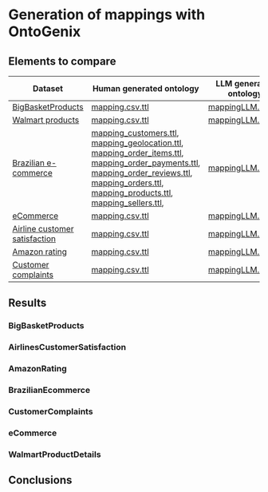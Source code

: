 # Generation of mappings with OntoGenix

## Elements to compare

| Dataset | Human generated ontology | LLM generated ontology |
| ------- | ----------------------- | --------------------- |
| [BigBasketProducts](https://www.kaggle.com/datasets/chinmayshanbhag/big-basket-products) | [mapping.csv.ttl](../../Transformation/BigBasketProductsCSV2RDF/Mappings/mapping.csv.ttl) | [mappingLLM.csv.ttl](../../Transformation/BigBasketProductsCSV2RDF/Mappings/mappingLLM.csv.ttl) |
| [Walmart products](https://data.world/promptcloud/walmart-product-data-from-usa) | [mapping.csv.ttl](../../Transformation/WalmartProductDetails/Mappings/mapping.csv.ttl) | [mappingLLM.csv.ttl](../../Transformation/WalmartProductDetails/Mappings/mappingLLM.csv.ttl) |
| [Brazilian e-commerce](https://www.kaggle.com/datasets/olistbr/brazilian-ecommerce) | [mapping_customers.ttl](../../Transformation/BrazilianE-commerceCSV2RDF/Mappings/mapping_customers.ttl), [mapping_geolocation.ttl](../../Transformation/BrazilianE-commerceCSV2RDF/Mappings/mapping_geolocation.ttl), [mapping_order_items.ttl](../../Transformation/BrazilianE-commerceCSV2RDF/Mappings/mapping_order_items.ttl), [mapping_order_payments.ttl](../../Transformation/BrazilianE-commerceCSV2RDF/Mappings/mapping_order_payments.ttl), [mapping_order_reviews.ttl](../../Transformation/BrazilianE-commerceCSV2RDF/Mappings/mapping_order_reviews.ttl), [mapping_orders.ttl](../../Transformation/BrazilianE-commerceCSV2RDF/Mappings/mapping_orders.ttl), [mapping_products.ttl](../../Transformation/BrazilianE-commerceCSV2RDF/Mappings/mapping_products.ttl), [mapping_sellers.ttl](../../Transformation/BrazilianE-commerceCSV2RDF/Mappings/mapping_sellers.ttl), | [mappingLLM.csv.ttl](../../Transformation/BrazilianE-commerceCSV2RDF/Mappings/mappingLLM.csv.ttl) |
| [eCommerce](https://www.kaggle.com/datasets/carrie1/ecommerce-data) | [mapping.csv.ttl](../../Transformation/eCommerceCSV2RDF/Mappings/mapping.csv.ttl) | [mappingLLM.csv.ttl](../../Transformation/eCommerceCSV2RDF/Mappings/mappingLLM.csv.ttl) |
| [Airline customer satisfaction](https://www.kaggle.com/datasets/sjleshrac/airlines-customer-satisfaction) | [mapping.csv.ttl](../../Transformation/AirlinesCustomerSatisfactionCSV2RDF/Mappings/mapping.csv.ttl) | [mappingLLM.csv.ttl](../../Transformation/AirlinesCustomerSatisfactionCSV2RDF/Mappings/mappingLLM.csv.ttl) |
| [Amazon rating](https://www.kaggle.com/datasets/skillsmuggler/amazon-ratings) | [mapping.csv.ttl](../../Transformation/AmazonRatingCSV2RDF/Mappings/mapping.csv.ttl) | [mappingLLM.csv.ttl](../../Transformation/AmazonRatingCSV2RDF/Mappings/mappingLLM.csv.ttl) |
| [Customer complaints](https://www.kaggle.com/datasets/utkarshx27/consumer-complaint) | [mapping.csv.ttl](../../Transformation/CustomerComplaintCSV2RDF/Mappings/mapping.csv.ttl) | [mappingLLM.csv.ttl](../../Transformation/CustomerComplaintCSV2RDF/Mappings/mappingLLM.csv.ttl) |

## Results

### BigBasketProducts



### AirlinesCustomerSatisfaction



### AmazonRating


### BrazilianEcommerce



### CustomerComplaints



### eCommerce



### WalmartProductDetails



## Conclusions

